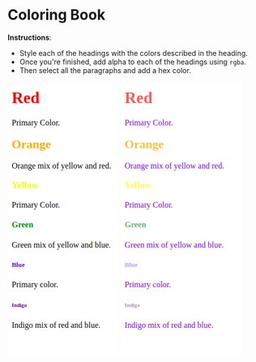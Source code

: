 # Coloring Book

**Instructions**: 
* Style each of the headings with the colors described in the heading.
* Once you're finished, add alpha to each of the headings using `rgba`. 
* Then select all the paragraphs and add a hex color.

![task1](/UIB-content-rainbows/images/task1.png)
![task2-and-3](/UIB-content-rainbows/images/task2-3.png)
